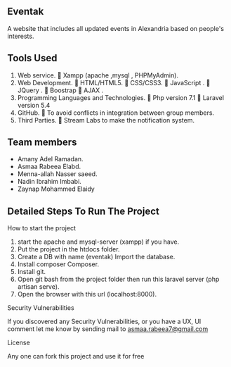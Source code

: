 ## Eventak

A website that includes all updated events in Alexandria based on people's interests.

## Tools Used

1. Web service.
 Xampp (apache ,mysql , PHPMyAdmin).
2. Web Development.
 HTML/HTML5.
 CSS/CSS3.
 JavaScript .
 JQuery .
 Boostrap
 AJAX .
3. Programming Languages and Technologies.
 Php version 7.1
 Laravel version 5.4
4. GitHub.
 To avoid conflicts in integration between group members.
5. Third Parties.
 Stream Labs to make the notification system.

## Team members

  - Amany Adel Ramadan.
  - Asmaa Rabeea Elabd.
  - Menna-allah Nasser saeed.
  - Nadin Ibrahim Imbabi.
  - Zaynap Mohammed Elaidy
  
  ## Detailed Steps To Run The Project
  How to start the project

1) start the apache and mysql-server (xampp) if you have.
2) Put the project in the htdocs folder.
3) Create a DB with name (eventak) Import the database.
4) Install composer Composer.
5) Install git.
6) Open git bash from the project folder then run this laravel server (php artisan serve).
7) Open the browser with this url (localhost:8000).

Security Vulnerabilities

If you discovered any Security Vulnerabilities, or you have a UX, UI comment let me know by sending mail to asmaa.rabeea7@gmail.com

License

Any one can fork this project and use it for free
